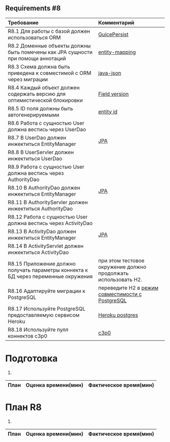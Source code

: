 ## Requirements #8
| Требование | Комментарий |
|:---|:---|
|R8.1 Для работы с базой должен использоваться ORM| [GuicePersist](https://github.com/google/guice/wiki/GuicePersist)|
|R8.2 Доменные объекты должны быть помечены как JPA сущности при помощи аннотаций|[entity-mapping](https://docs.jboss.org/hibernate/annotations/3.5/reference/en/html/entity.html#entity-mapping)|
|R8.3 Схема должна быть приведена к совместимой с ORM через миграции|[java-json](http://www.studytrails.com/java/json/java-google-json-parse-json-to-java.jsp)|
|R8.4 Каждый объект должен содержать версию для оптимистической блокировки|[Field version](http://www.objectdb.com/java/jpa/entity/fields#Version_Field_)|
|R8.5 ID поля должны быть автогенерируемыми|[entity id](http://www.objectdb.com/java/jpa/entity/id)|
|R8.6 Работа с сущностью User должна вестись через UserDao||
|R8.7 В UserDao должен инжектиться EntityManager|[JPA](https://github.com/google/guice/wiki/JPA)|
|R8.8 В UserServler должен инжектиться UserDao||
|R8.9 Работа с сущностью User должна вестись через AuthorityDao||
|R8.10 В AuthorityDao должен инжектиться EntityManager|[JPA](https://github.com/google/guice/wiki/JPA)|
|R8.11 В AuthorityServler должен инжектиться AuthorityDao||
|R8.12 Работа с сущностью User должна вестись через ActivityDao||
|R8.13 В ActivityDao должен инжектиться EntityManager|[JPA](https://github.com/google/guice/wiki/JPA)|
|R8.14 В ActivityServlet должен инжектиться ActivityDao||
|R8.15 Приложение должно получать параметры коннекта к БД через переменные окружения| при этом тестовое окружение должно продолжать использовать H2. |
|R8.16 Адаптируйте миграции к PostgreSQL| переведите H2 в [режим совместимости с PostgreSQL](http://www.h2database.com/html/features.html#compatibility)|
|R8.17 Используйте PostgreSQL предоставляемую сервисом Heroku|[Heroku postgres](https://www.heroku.com/postgres)|
|R8.18 Используйте пулл коннектов c3p0| [c3p0](https://www.baeldung.com/hibernate-c3p0) |

# Подготовка
1.

| План | Оценка времени(мин) | Фактическое время(мин)|
| ---| ---  |---|


# План R8
1.

| План | Оценка времени(мин) | Фактическое время(мин)|
| ---| ---  |---|